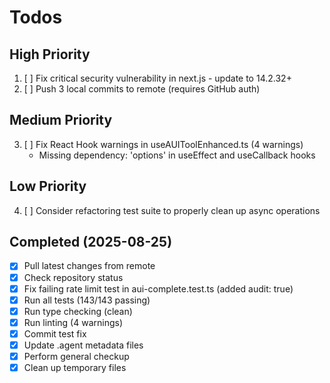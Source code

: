 # Todos

## High Priority
1. [ ] Fix critical security vulnerability in next.js - update to 14.2.32+
2. [ ] Push 3 local commits to remote (requires GitHub auth)

## Medium Priority  
3. [ ] Fix React Hook warnings in useAUIToolEnhanced.ts (4 warnings)
   - Missing dependency: 'options' in useEffect and useCallback hooks

## Low Priority
4. [ ] Consider refactoring test suite to properly clean up async operations

## Completed (2025-08-25)
- [x] Pull latest changes from remote
- [x] Check repository status
- [x] Fix failing rate limit test in aui-complete.test.ts (added audit: true)
- [x] Run all tests (143/143 passing)
- [x] Run type checking (clean)
- [x] Run linting (4 warnings)
- [x] Commit test fix
- [x] Update .agent metadata files
- [x] Perform general checkup
- [x] Clean up temporary files